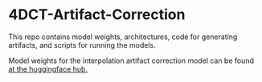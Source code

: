 # 4DCT-Artifact-Correction
This repo contains model weights, architectures, code for generating artifacts, and scripts for running the models.

Model weights for the interpolation artifact correction model can be found [at the huggingface hub.](https://huggingface.co/joshua-carrizales/4DCT-Interpolation-Artifact-Correction-Model/tree/main)
